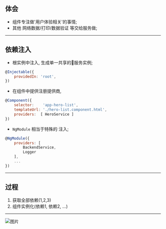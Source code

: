 ## 体会
* 组件专注做'用户体验相关'的事情;
* 其他 网络数据/打印/数据验证 等交给服务做;
  
---

## 依赖注入
* 根实例中注入, 生成单一共享的服务实例;  
```js
@Injectable({
    providedIn: 'root',
})
```

* 在组件中提供注册提供商,
```js
@Component({
    selector:    'app-hero-list',
    templateUrl: './hero-list.component.html',
    providers:  [ HeroService ]
})
```

* `NgModule` 相当于特殊的 注入;
```js
@NgModule({
    providers: [
        BackendService,
        Logger
    ],
    ...
})
```

---

## 过程
1. 获取全部依赖(1,2,3)
2. 组件实例化(依赖1, 依赖2, ...)

---







![图片](./0.jpg)




